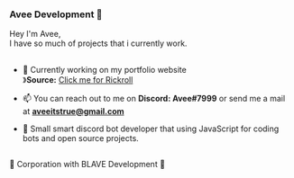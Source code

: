 ### Avee Development 🎲
Hey I'm Avee, <br>I have so much of projects that i currently work.
##
- 🧶 Currently working on my portfolio website <br>》**Source:** [Click me for Rickroll](https://github.com/aveeitstrue/avee-web)

- 📫 You can reach out to me on **Discord: Avee#7999** or send me a mail at **aveeitstrue@gmail.com**

- 🎣 Small smart discord bot developer that using JavaScript for coding bots and open source projects.
##
🔅 Corporation with BLAVE Development 🔅
